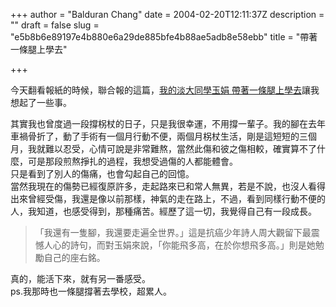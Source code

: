 +++
author = "Balduran Chang"
date = 2004-02-20T12:11:37Z
description = ""
draft = false
slug = "e5b8b6e89197e4b880e6a29de885bfe4b88ae5adb8e58ebb"
title = "帶著一條腿上學去"

+++


今天翻看報紙的時候，聯合報的這篇，[我的淡大同學玉娟 帶著一條腿上學去](http://udn.com/NEWS/LIFE/X7/1852741.shtml "udn0220")讓我想起了一些事。

  
 其實我也曾度過一段撐柺杖的日子，只是我很幸運，不用撐一輩子。我的腳在去年車禍骨折了，動了手術有一個月行動不便，兩個月柺杖生活，剛是這短短的三個月，我就難以忍受，心情可說是非常難熬，當然此傷和彼之傷相較，確實算不了什麼，可是那段煎熬掙扎的過程，我想受過傷的人都能體會。  
 只是看到了別人的傷痛，也會勾起自己的回憶。  
 當然我現在的傷勢已經復原許多，走起路來已和常人無異，若是不說，也沒人看得出來曾經受傷，我還是像以前那樣，神氣的走在路上，不過，看到同樣行動不便的人，我知道，也感受得到，那種痛苦。經歷了這一切，我覺得自己有一段成長。

> 「我還有一隻腳，我還要走遍全世界。」這是抗癌少年詩人周大觀留下最震憾人心的詩句，而對玉娟來說，「你能飛多高，在於你想飛多高。」則是她勉勵自己的座右銘。

真的，能活下來，就有另一番感受。  
 ps.我那時也一條腿撐著去學校，超累人。

